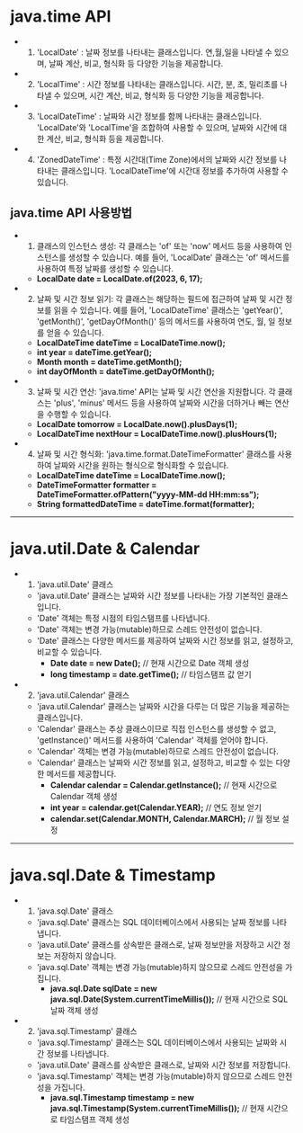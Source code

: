 # java.time API
+ 1. 'LocalDate' : 날짜 정보를 나타내는 클래스입니다. 연,월,일을 나타낼 수 있으며, 날짜 계산, 비교, 형식화 등 다양한 기능을 제공합니다.
+ 2. 'LocalTime' : 시간 정보를 나타내는 클래스입니다. 시간, 분, 초, 밀리초를 나타낼 수 있으며, 시간 계산, 비교, 형식화 등 다양한 기능을 제공합니다.
+ 3. 'LocalDateTime' : 날짜와 시간 정보를 함께 나타내는 클래스입니다. 'LocalDate'와 'LocalTime'을 조합하여 사용할 수 있으며, 날짜와 시간에 대한 계산, 비교, 형식화 등을 제공합니다.
+ 4. 'ZonedDateTime' : 특정 시간대(Time Zone)에서의 날짜와 시간 정보를 나타내는 클래스입니다. 'LocalDateTime'에 시간대 정보를 추가하여 사용할 수 있습니다.

## java.time API 사용방법
+ 1. 클래스의 인스턴스 생성: 각 클래스는 'of' 또는 'now' 메서드 등을 사용하여 인스턴스를 생성할 수 있습니다. 예를 들어, 'LocalDate' 클래스는 'of' 메서드를 사용하여 특정 날짜를 생성할 수 있습니다.
    + **LocalDate date = LocalDate.of(2023, 6, 17);**
+ 2. 날짜 및 시간 정보 읽기: 각 클래스는 해당하는 필드에 접근하여 날짜 및 시간 정보를 읽을 수 있습니다. 예를 들어, 'LocalDateTime' 클래스는 'getYear()', 'getMonth()', 'getDayOfMonth()' 등의 메서드를 사용하여 연도, 월, 일 정보를 얻을 수 있습니다.
    + **LocalDateTime dateTime = LocalDateTime.now();**
    + **int year = dateTime.getYear();**
    + **Month month = dateTime.getMonth();**
    + **int dayOfMonth = dateTime.getDayOfMonth();**
+ 3. 날짜 및 시간 연산: 'java.time' API는 날짜 및 시간 연산을 지원합니다. 각 클래스는 'plus', 'minus' 메서드 등을 사용하여 날짜와 시간을 더하거나 빼는 연산을 수행할 수 있습니다.
    + **LocalDate tomorrow = LocalDate.now().plusDays(1);**
    + **LocalDateTime nextHour = LocalDateTime.now().plusHours(1);**
+ 4. 날짜 및 시간 형식화: 'java.time.format.DateTimeFormatter' 클래스를 사용하여 날짜와 시간을 원하는 형식으로 형식화할 수 있습니다.
    + **LocalDateTime dateTime = LocalDateTime.now();**
    + **DateTimeFormatter formatter = DateTimeFormatter.ofPattern("yyyy-MM-dd HH:mm:ss");**
    + **String formattedDateTime = dateTime.format(formatter);**

----------------
# java.util.Date & Calendar
+ 1. 'java.util.Date' 클래스
    + 'java.util.Date' 클래스는 날짜와 시간 정보를 나타내는 가장 기본적인 클래스입니다.
    + 'Date' 객체는 특정 시점의 타임스탬프를 나타냅니다.
    + 'Date' 객체는 변경 가능(mutable)하므로 스레드 안전성이 없습니다.
    + 'Date' 클래스는 다양한 메서드를 제공하여 날짜와 시간 정보를 읽고, 설정하고, 비교할 수 있습니다.
        + **Date date = new Date();** // 현재 시간으로 Date 객체 생성
        + **long timestamp = date.getTime();** // 타임스탬프 값 얻기
+ 2. 'java.util.Calendar' 클래스
    + 'java.util.Calendar' 클래스는 날짜와 시간을 다루는 더 많은 기능을 제공하는 클래스입니다.
    + 'Calendar' 클래스는 추상 클래스이므로 직접 인스턴스를 생성할 수 없고, 'getInstance()' 메서드를 사용하여 'Calendar' 객체를 얻어야 합니다.
    + 'Calendar' 객체는 변경 가능(mutable)하므로 스레드 안전성이 없습니다.
    + 'Calendar' 클래스는 날짜와 시간 정보를 읽고, 설정하고, 비교할 수 있는 다양한 메서드를 제공합니다.
        + **Calendar calendar = Calendar.getInstance();** // 현재 시간으로 Calendar 객체 생성
        + **int year = calendar.get(Calendar.YEAR);** // 연도 정보 얻기
        + **calendar.set(Calendar.MONTH, Calendar.MARCH);** // 월 정보 설정

-----------------
# java.sql.Date & Timestamp
+ 1. 'java.sql.Date' 클래스
    + 'java.sql.Date' 클래스는 SQL 데이터베이스에서 사용되는 날짜 정보를 나타냅니다.
    + 'java.util.Date' 클래스를 상속받은 클래스로, 날짜 정보만을 저장하고 시간 정보는 저장하지 않습니다.
    + 'java.sql.Date' 객체는 변경 가능(mutable)하지 않으므로 스레드 안전성을 가집니다.
        + **java.sql.Date sqlDate = new java.sql.Date(System.currentTimeMillis());** // 현재 시간으로 SQL 날짜 객체 생성
+ 2. 'java.sql.Timestamp' 클래스
    + 'java.sql.Timestamp' 클래스는 SQL 데이터베이스에서 사용되는 날짜와 시간 정보를 나타냅니다.
    + 'java.util.Date' 클래스를 상속받은 클래스로, 날짜와 시간 정보를 저장합니다.
    + 'java.sql.Timestamp' 객체는 변경 가능(mutable)하지 않으므로 스레드 안전성을 가집니다.
        + **java.sql.Timestamp timestamp = new java.sql.Timestamp(System.currentTimeMillis());** // 현재 시간으로 타임스탬프 객체 생성



